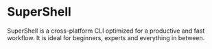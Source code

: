 
# SuperShell

SuperShell is a cross-platform CLI optimized for a productive and fast workflow. It is ideal for beginners, experts and everything in between.
